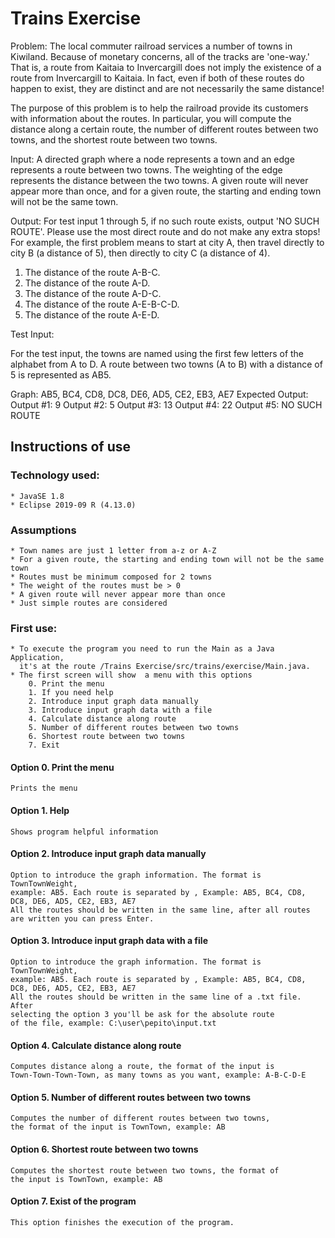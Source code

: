 # Trains Exercise

Problem: The local commuter railroad services a number of towns in Kiwiland.  Because of monetary concerns, all of the tracks are 'one-way.' That is, a route from Kaitaia to Invercargill does not imply the existence of a route from Invercargill to Kaitaia. In fact, even if both of these routes do
happen to exist, they are distinct and are not necessarily the same distance!

The purpose of this problem is to help the railroad provide its customers with information about the routes. In particular, you will compute the distance along a certain route, the number of different routes between two towns, and the shortest route between two towns.

Input: A directed graph where a node represents a town and an edge represents a route between two towns. The weighting of the edge represents the distance between the two towns. A given route will never appear more than once, and for a given route, the starting and ending
town will not be the same town.

Output: For test input 1 through 5, if no such route exists, output 'NO SUCH ROUTE'. Please use the most direct route and do not make any
extra stops! For example, the first problem means to start at city A, then travel directly to city B (a distance of 5), then directly to city C (a distance
of 4).

1. The distance of the route A-B-C.
2. The distance of the route A-D.
3. The distance of the route A-D-C.
4. The distance of the route A-E-B-C-D.
5. The distance of the route A-E-D.

Test Input:

For the test input, the towns are named using the first few letters of the alphabet from A to D. A route between two towns (A to B) with a
distance of 5 is represented as AB5.

Graph: AB5, BC4, CD8, DC8, DE6, AD5, CE2, EB3, AE7
Expected Output:
Output #1: 9
Output #2: 5
Output #3: 13
Output #4: 22
Output #5: NO SUCH ROUTE

## Instructions of use

### Technology used: 
    * JavaSE 1.8
    * Eclipse 2019-09 R (4.13.0)

### Assumptions
    * Town names are just 1 letter from a-z or A-Z
    * For a given route, the starting and ending town will not be the same town
    * Routes must be minimum composed for 2 towns
    * The weight of the routes must be > 0
    * A given route will never appear more than once
    * Just simple routes are considered

### First use:
    * To execute the program you need to run the Main as a Java Application,
      it's at the route /Trains Exercise/src/trains/exercise/Main.java.
    * The first screen will show  a menu with this options
        0. Print the menu
        1. If you need help
        2. Introduce input graph data manually
        3. Introduce input graph data with a file
        4. Calculate distance along route
        5. Number of different routes between two towns
        6. Shortest route between two towns
        7. Exit

#### Option 0. Print the menu
    Prints the menu

#### Option 1. Help
    Shows program helpful information

#### Option 2. Introduce input graph data manually 
    Option to introduce the graph information. The format is TownTownWeight, 
    example: AB5. Each route is separated by , Example: AB5, BC4, CD8, DC8, DE6, AD5, CE2, EB3, AE7
    All the routes should be written in the same line, after all routes are written you can press Enter.

#### Option 3. Introduce input graph data with a file
    Option to introduce the graph information. The format is TownTownWeight,
    example: AB5. Each route is separated by , Example: AB5, BC4, CD8, DC8, DE6, AD5, CE2, EB3, AE7
    All the routes should be written in the same line of a .txt file. After
    selecting the option 3 you'll be ask for the absolute route
    of the file, example: C:\user\pepito\input.txt

#### Option 4. Calculate distance along route
    Computes distance along a route, the format of the input is
    Town-Town-Town-Town, as many towns as you want, example: A-B-C-D-E

#### Option 5. Number of different routes between two towns
    Computes the number of different routes between two towns,
    the format of the input is TownTown, example: AB    

#### Option 6. Shortest route between two towns
    Computes the shortest route between two towns, the format of
    the input is TownTown, example: AB    

#### Option 7. Exist of the program
    This option finishes the execution of the program.
